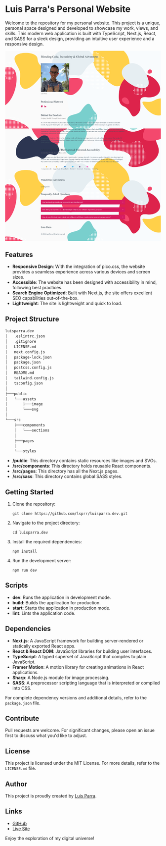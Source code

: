 # Luis Parra's Personal Website

Welcome to the repository for my personal website. This project is a unique, personal space designed and developed to showcase my work, views, and skills. This modern web application is built with TypeScript, Next.js, React, and SASS for a sleek design, providing an intuitive user experience and a responsive design.

![screenshot](./screenshot.png)  

## Features

- **Responsive Design**: With the integration of pico.css, the website provides a seamless experience across various devices and screen sizes.
- **Accessible**: The website has been designed with accessibility in mind, following best practices.
- **Search Engine Optimized**: Built with Next.js, the site offers excellent SEO capabilities out-of-the-box.
- **Lightweight**: The site is lightweight and quick to load.

## Project Structure

```bash
luisparra.dev
│   .eslintrc.json
│   .gitignore
│   LICENSE.md
│   next.config.js
│   package-lock.json
│   package.json
│   postcss.config.js
│   README.md
│   tailwind.config.js
│   tsconfig.json
│
├───public
│   └───assets
│       ├───image
│       └───svg
│
└───src
    ├───components
    │   └───sections
    │
    ├───pages
    │
    └───styles
```

- **/public**: This directory contains static resources like images and SVGs.
- **/src/components**: This directory holds reusable React components.
- **/src/pages**: This directory has all the Next.js pages.
- **/src/sass**: This directory contains global SASS styles.

## Getting Started

1. Clone the repository:
   ```
   git clone https://github.com/lsprr/luisparra.dev.git
   ```
2. Navigate to the project directory:
   ```
   cd luisparra.dev
   ```
3. Install the required dependencies:
   ```
   npm install
   ```
4. Run the development server:
   ```
   npm run dev
   ```

## Scripts

- **dev**: Runs the application in development mode.
- **build**: Builds the application for production.
- **start**: Starts the application in production mode.
- **lint**: Lints the application code.

## Dependencies

- **Next.js**: A JavaScript framework for building server-rendered or statically exported React apps.
- **React & React DOM**: JavaScript libraries for building user interfaces.
- **TypeScript**: A typed superset of JavaScript that compiles to plain JavaScript.
- **Framer Motion**: A motion library for creating animations in React applications.
- **Sharp**: A Node.js module for image processing.
- **SASS**: A preprocessor scripting language that is interpreted or compiled into CSS.

For complete dependency versions and additional details, refer to the `package.json` file.

## Contribute

Pull requests are welcome. For significant changes, please open an issue first to discuss what you'd like to adjust.

## License

This project is licensed under the MIT License. For more details, refer to the `LICENSE.md` file.

## Author

This project is proudly created by [Luis Parra](https://github.com/lsprr).

## Links

- [GitHub](https://github.com/lsprr/luisparra.dev)
- [Live Site](https://www.luisparra.dev)

Enjoy the exploration of my digital universe!